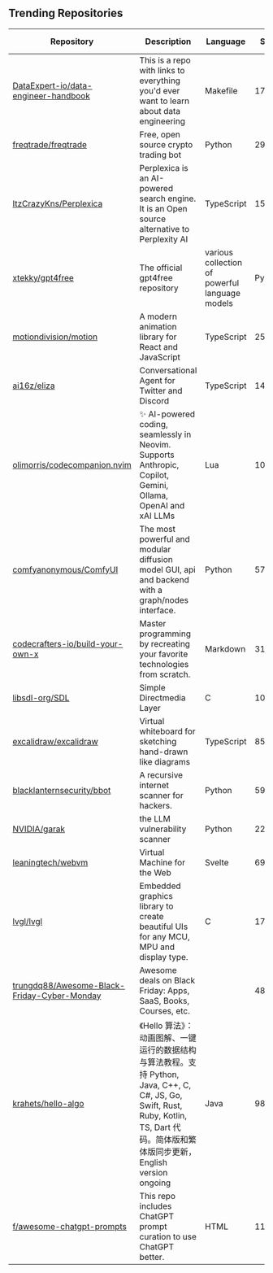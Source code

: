 ## Trending Repositories

| Repository | Description | Language | Stars | Forks | Built By | Current Period Stars |
|------------|-------------|----------|-------|-------|----------|---------------------|
| [DataExpert-io/data-engineer-handbook](https://github.com/DataExpert-io/data-engineer-handbook) | This is a repo with links to everything you'd ever want to learn about data engineering | Makefile | 17085 | 2561 | [EcZachly](https://github.com/EcZachly), [liyin2015](https://github.com/liyin2015), [Adesoji1](https://github.com/Adesoji1), [evil-in](https://github.com/evil-in), [sspaeti](https://github.com/sspaeti) | 1409 |
| [freqtrade/freqtrade](https://github.com/freqtrade/freqtrade) | Free, open source crypto trading bot | Python | 29971 | 6265 | [xmatthias](https://github.com/xmatthias), [hroff-1902](https://github.com/hroff-1902), [samgermain](https://github.com/samgermain), [robcaulk](https://github.com/robcaulk) | 625 |
| [ItzCrazyKns/Perplexica](https://github.com/ItzCrazyKns/Perplexica) | Perplexica is an AI-powered search engine. It is an Open source alternative to Perplexity AI | TypeScript | 15472 | 1468 | [ItzCrazyKns](https://github.com/ItzCrazyKns), [WanQuanXie](https://github.com/WanQuanXie), [aiyogg](https://github.com/aiyogg), [sjiampojamarn](https://github.com/sjiampojamarn), [xyb](https://github.com/xyb) | 354 |
| [xtekky/gpt4free](https://github.com/xtekky/gpt4free) | The official gpt4free repository | various collection of powerful language models | Python | 61553 | 13339 | [xtekky](https://github.com/xtekky), [hlohaus](https://github.com/hlohaus), [kqlio67](https://github.com/kqlio67), [sudouser777](https://github.com/sudouser777), [bagusindrayana](https://github.com/bagusindrayana) | 227 |
| [motiondivision/motion](https://github.com/motiondivision/motion) | A modern animation library for React and JavaScript | TypeScript | 25306 | 835 | [mattgperry](https://github.com/mattgperry), [nvh](https://github.com/nvh), [benjamindenboer](https://github.com/benjamindenboer), [asci](https://github.com/asci) | 251 |
| [ai16z/eliza](https://github.com/ai16z/eliza) | Conversational Agent for Twitter and Discord | TypeScript | 1436 | 380 | [lalalune](https://github.com/lalalune), [sirkitree](https://github.com/sirkitree), [ponderingdemocritus](https://github.com/ponderingdemocritus), [MarcoMandar](https://github.com/MarcoMandar) | 213 |
| [olimorris/codecompanion.nvim](https://github.com/olimorris/codecompanion.nvim) | ✨ AI-powered coding, seamlessly in Neovim. Supports Anthropic, Copilot, Gemini, Ollama, OpenAI and xAI LLMs | Lua | 1091 | 83 | [olimorris](https://github.com/olimorris), [SDGLBL](https://github.com/SDGLBL), [bassamsdata](https://github.com/bassamsdata), [GordianDziwis](https://github.com/GordianDziwis) | 16 |
| [comfyanonymous/ComfyUI](https://github.com/comfyanonymous/ComfyUI) | The most powerful and modular diffusion model GUI, api and backend with a graph/nodes interface. | Python | 57028 | 6041 | [comfyanonymous](https://github.com/comfyanonymous), [pythongosssss](https://github.com/pythongosssss), [huchenlei](https://github.com/huchenlei), [ltdrdata](https://github.com/ltdrdata), [EllangoK](https://github.com/EllangoK) | 118 |
| [codecrafters-io/build-your-own-x](https://github.com/codecrafters-io/build-your-own-x) | Master programming by recreating your favorite technologies from scratch. | Markdown | 311987 | 28994 | [danistefanovic](https://github.com/danistefanovic), [rohitpaulk](https://github.com/rohitpaulk), [sarupbanskota](https://github.com/sarupbanskota), [fake-rookie](https://github.com/fake-rookie), [bauripalash](https://github.com/bauripalash) | 794 |
| [libsdl-org/SDL](https://github.com/libsdl-org/SDL) | Simple Directmedia Layer | C | 10058 | 1849 | [slouken](https://github.com/slouken), [icculus](https://github.com/icculus), [sezero](https://github.com/sezero), [1bsyl](https://github.com/1bsyl), [madebr](https://github.com/madebr) | 18 |
| [excalidraw/excalidraw](https://github.com/excalidraw/excalidraw) | Virtual whiteboard for sketching hand-drawn like diagrams | TypeScript | 85336 | 8059 | [dwelle](https://github.com/dwelle), [ad1992](https://github.com/ad1992), [lipis](https://github.com/lipis) | 213 |
| [blacklanternsecurity/bbot](https://github.com/blacklanternsecurity/bbot) | A recursive internet scanner for hackers. | Python | 5999 | 476 | [TheTechromancer](https://github.com/TheTechromancer), [liquidsec](https://github.com/liquidsec), [domwhewell-sage](https://github.com/domwhewell-sage) | 269 |
| [NVIDIA/garak](https://github.com/NVIDIA/garak) | the LLM vulnerability scanner | Python | 2264 | 214 | [leondz](https://github.com/leondz), [jmartin-tech](https://github.com/jmartin-tech), [erickgalinkin](https://github.com/erickgalinkin), [arjun-krishna1](https://github.com/arjun-krishna1) | 419 |
| [leaningtech/webvm](https://github.com/leaningtech/webvm) | Virtual Machine for the Web | Svelte | 6933 | 1294 | [alexp-sssup](https://github.com/alexp-sssup), [carlopi](https://github.com/carlopi), [yuri91](https://github.com/yuri91), [sere](https://github.com/sere), [bates64](https://github.com/bates64) | 677 |
| [lvgl/lvgl](https://github.com/lvgl/lvgl) | Embedded graphics library to create beautiful UIs for any MCU, MPU and display type. | C | 17116 | 3273 | [kisvegabor](https://github.com/kisvegabor), [embeddedt](https://github.com/embeddedt), [FASTSHIFT](https://github.com/FASTSHIFT), [XuNeo](https://github.com/XuNeo) | 159 |
| [trungdq88/Awesome-Black-Friday-Cyber-Monday](https://github.com/trungdq88/Awesome-Black-Friday-Cyber-Monday) | Awesome deals on Black Friday: Apps, SaaS, Books, Courses, etc. |  | 4851 | 956 | [gh-readonly-tdinh-me](https://github.com/gh-readonly-tdinh-me), [trungdq88](https://github.com/trungdq88), [dqhieu](https://github.com/dqhieu), [pradeepb28](https://github.com/pradeepb28), [andrianvaleanu](https://github.com/andrianvaleanu) | 149 |
| [krahets/hello-algo](https://github.com/krahets/hello-algo) | 《Hello 算法》：动画图解、一键运行的数据结构与算法教程。支持 Python, Java, C++, C, C#, JS, Go, Swift, Rust, Ruby, Kotlin, TS, Dart 代码。简体版和繁体版同步更新，English version ongoing | Java | 98757 | 12476 | [krahets](https://github.com/krahets), [justin-tse](https://github.com/justin-tse), [coderonion](https://github.com/coderonion), [nuomi1](https://github.com/nuomi1), [Gonglja](https://github.com/Gonglja) | 112 |
| [f/awesome-chatgpt-prompts](https://github.com/f/awesome-chatgpt-prompts) | This repo includes ChatGPT prompt curation to use ChatGPT better. | HTML | 112943 | 15388 | [f](https://github.com/f), [iuzn](https://github.com/iuzn), [fengkiej](https://github.com/fengkiej), [JonathanDn](https://github.com/JonathanDn), [Vazno](https://github.com/Vazno) | 64 |

